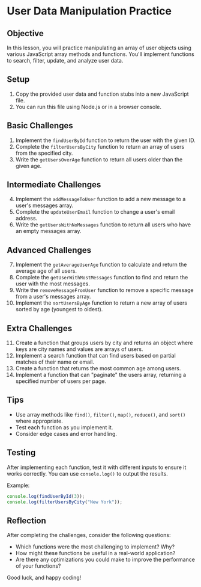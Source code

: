 # User Data Manipulation Practice

## Objective
In this lesson, you will practice manipulating an array of user objects using various JavaScript array methods and functions. You'll implement functions to search, filter, update, and analyze user data.

## Setup
1. Copy the provided user data and function stubs into a new JavaScript file.
2. You can run this file using Node.js or in a browser console.

## Basic Challenges
1. Implement the `findUserById` function to return the user with the given ID.
2. Complete the `filterUsersByCity` function to return an array of users from the specified city.
3. Write the `getUsersOverAge` function to return all users older than the given age.

## Intermediate Challenges
4. Implement the `addMessageToUser` function to add a new message to a user's messages array.
5. Complete the `updateUserEmail` function to change a user's email address.
6. Write the `getUsersWithNoMessages` function to return all users who have an empty messages array.

## Advanced Challenges
7. Implement the `getAverageUserAge` function to calculate and return the average age of all users.
8. Complete the `getUserWithMostMessages` function to find and return the user with the most messages.
9. Write the `removeMessageFromUser` function to remove a specific message from a user's messages array.
10. Implement the `sortUsersByAge` function to return a new array of users sorted by age (youngest to oldest).

## Extra Challenges
11. Create a function that groups users by city and returns an object where keys are city names and values are arrays of users.
12. Implement a search function that can find users based on partial matches of their name or email.
13. Create a function that returns the most common age among users.
14. Implement a function that can "paginate" the users array, returning a specified number of users per page.

## Tips
- Use array methods like `find()`, `filter()`, `map()`, `reduce()`, and `sort()` where appropriate.
- Test each function as you implement it.
- Consider edge cases and error handling.

## Testing
After implementing each function, test it with different inputs to ensure it works correctly. You can use `console.log()` to output the results.

Example:
```javascript
console.log(findUserById(3));
console.log(filterUsersByCity("New York"));
```

## Reflection
After completing the challenges, consider the following questions:
- Which functions were the most challenging to implement? Why?
- How might these functions be useful in a real-world application?
- Are there any optimizations you could make to improve the performance of your functions?

Good luck, and happy coding!